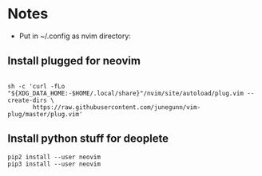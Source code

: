 # Notes

 * Put in ~/.config  as nvim directory:

## Install plugged for neovim
```

sh -c 'curl -fLo "${XDG_DATA_HOME:-$HOME/.local/share}"/nvim/site/autoload/plug.vim --create-dirs \
       https://raw.githubusercontent.com/junegunn/vim-plug/master/plug.vim'
```

## Install python stuff for deoplete

```
pip2 install --user neovim
pip3 install --user neovim
```
